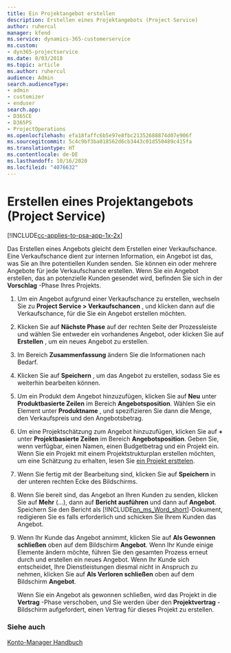 ```yaml
---
title: Ein Projektangebot erstellen
description: Erstellen eines Projektangebots (Project Service)
author: ruhercul
manager: kfend
ms.service: dynamics-365-customerservice
ms.custom:
- dyn365-projectservice
ms.date: 8/03/2018
ms.topic: article
ms.author: ruhercul
audience: Admin
search.audienceType:
- admin
- customizer
- enduser
search.app:
- D365CE
- D365PS
- ProjectOperations
ms.openlocfilehash: efa18faffc6b5e97e8fbc21352688874d07e906f
ms.sourcegitcommit: 5c4c9bf3ba018562d6cb3443c01d550489c415fa
ms.translationtype: HT
ms.contentlocale: de-DE
ms.lasthandoff: 10/16/2020
ms.locfileid: "4076632"
---
```

# <a name="create-a-project-quote-project-service"></a>Erstellen eines Projektangebots (Project Service)

[!INCLUDE[cc-applies-to-psa-app-1x-2x](../includes/cc-applies-to-psa-app-1x-2x.md)]

Das Erstellen eines Angebots gleicht dem Erstellen einer Verkaufschance. Eine Verkaufschance dient zur internen Information, ein Angebot ist das, was Sie an Ihre potentiellen Kunden senden. Sie können ein oder mehrere Angebote für jede Verkaufschance erstellen. Wenn Sie ein Angebot erstellen, das an potenzielle Kunden gesendet wird, befinden Sie sich in der **Vorschlag** -Phase Ihres Projekts.  
  
1. Um ein Angebot aufgrund einer Verkaufschance zu erstellen, wechseln Sie zu **Project Service > Verkaufschancen** , und klicken dann auf die Verkaufschance, für die Sie ein Angebot erstellen möchten.  
  
2. Klicken Sie auf **Nächste Phase** auf der rechten Seite der Prozessleiste und wählen Sie entweder ein vorhandenes Angebot, oder klicken Sie auf **Erstellen** , um ein neues Angebot zu erstellen.  
  
3. Im Bereich **Zusammenfassung** ändern Sie die Informationen nach Bedarf.  
  
4. Klicken Sie auf **Speichern** , um das Angebot zu erstellen, sodass Sie es weiterhin bearbeiten können.  
  
5. Um ein Produkt dem Angebot hinzuzufügen, klicken Sie auf **Neu** unter **Produktbasierte Zeilen** im Bereich **Angebotsposition**. Wählen Sie ein Element unter **Produktname** , und spezifizieren Sie dann die Menge, den Verkaufspreis und den Angebotsbetrag.  
  
6. Um eine Projektschätzung zum Angebot hinzuzufügen, klicken Sie auf **+** unter **Projektbasierte Zeilen** im Bereich **Angebotsposition**. Geben Sie, wenn verfügbar, einen Namen, einen Budgetbetrag und ein Projekt ein. Wenn Sie ein Projekt mit einem Projektstrukturplan erstellen möchten, um eine Schätzung zu erhalten, lesen Sie [ein Projekt ersttelen](../psa/create-project.md).  
  
7. Wenn Sie fertig mit der Bearbeitung sind, klicken Sie auf **Speichern** in der unteren rechten Ecke des Bildschirms.  
  
8. Wenn Sie bereit sind, das Angebot an Ihren Kunden zu senden, klicken Sie auf **Mehr** (…), dann auf **Bericht ausführen** und dann auf **Angebot**. Speichern Sie den Bericht als [!INCLUDE[pn_ms_Word_short](../includes/pn-ms-word-short.md)]-Dokument, redigieren Sie es falls erforderlich und schicken Sie Ihrem Kunden das Angebot.  
  
9. Wenn Ihr Kunde das Angebot annimmt, klicken Sie auf **Als Gewonnen schließen** oben auf dem Bildschirm **Angebot**. Wenn Ihr Kunde einige Elemente ändern möchte, führen Sie den gesamten Prozess erneut durch und erstellen ein neues Angebot. Wenn Ihr Kunde sich entscheidet, Ihre Dienstleistungen diesmal nicht in Anspruch zu nehmen, klicken Sie auf **Als Verloren schließen** oben auf dem Bildschirm **Angebot**.  
  
   Wenn Sie ein Angebot als gewonnen schließen, wird das Projekt in die **Vertrag** -Phase verschoben, und Sie werden über den **Projektvertrag** -Bildschirm aufgefordert, einen Vertrag für dieses Projekt zu erstellen.  
  
### <a name="see-also"></a>Siehe auch  
 [Konto-Manager Handbuch](../psa/account-manager-guide.md)
